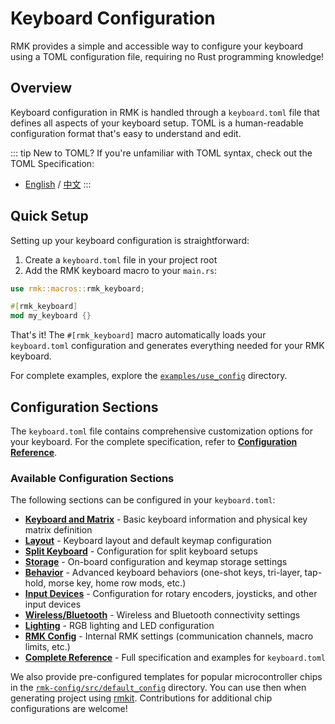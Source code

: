 # Keyboard Configuration

RMK provides a simple and accessible way to configure your keyboard using a TOML configuration file, requiring no Rust programming knowledge!

## Overview

Keyboard configuration in RMK is handled through a `keyboard.toml` file that defines all aspects of your keyboard setup. TOML is a human-readable configuration format that's easy to understand and edit.

::: tip New to TOML?
If you're unfamiliar with TOML syntax, check out the TOML Specification:
- [English](https://toml.io/en/v1.0.0) / [中文](https://toml.io/cn/v1.0.0)
:::

## Quick Setup

Setting up your keyboard configuration is straightforward:

1. Create a `keyboard.toml` file in your project root
2. Add the RMK keyboard macro to your `main.rs`:

```rust
use rmk::macros::rmk_keyboard;

#[rmk_keyboard]
mod my_keyboard {}
```

That's it! The `#[rmk_keyboard]` macro automatically loads your `keyboard.toml` configuration and generates everything needed for your RMK keyboard.

For complete examples, explore the [`examples/use_config`](https://github.com/HaoboGu/rmk/tree/main/examples/use_config) directory.

## Configuration Sections

The `keyboard.toml` file contains comprehensive customization options for your keyboard. For the complete specification, refer to [**Configuration Reference**](configuration/appendix.md). 


### Available Configuration Sections

The following sections can be configured in your `keyboard.toml`:

- **[Keyboard and Matrix](configuration/keyboard_matrix.md)** - Basic keyboard information and physical key matrix definition
- **[Layout](configuration/layout.md)** - Keyboard layout and default keymap configuration  
- **[Split Keyboard](configuration/split_keyboard.md)** - Configuration for split keyboard setups
- **[Storage](configuration/storage.md)** - On-board configuration and keymap storage settings
- **[Behavior](configuration/behavior.md)** - Advanced keyboard behaviors (one-shot keys, tri-layer, tap-hold, morse key, home row mods, etc.)
- **[Input Devices](configuration/input_device.md)** - Configuration for rotary encoders, joysticks, and other input devices
- **[Wireless/Bluetooth](configuration/wireless.md)** - Wireless and Bluetooth connectivity settings
- **[Lighting](configuration/light.md)** - RGB lighting and LED configuration
- **[RMK Config](configuration/rmk_config.md)** - Internal RMK settings (communication channels, macro limits, etc.)
- **[Complete Reference](configuration/appendix.md)** - Full specification and examples for `keyboard.toml`

We also provide pre-configured templates for popular microcontroller chips in the [`rmk-config/src/default_config`](https://github.com/HaoboGu/rmk/blob/main/rmk-config/src/default_config) directory. You can use then when generating project using [rmkit](https://github.com/HaoboGu/rmkit). Contributions for additional chip configurations are welcome!
